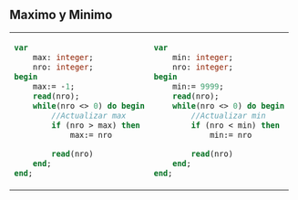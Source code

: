 
## Maximo y Minimo

<table>
<tr>
<td>

``` pascal
var 
    max: integer;
    nro: integer;
begin
    max:= -1;
    read(nro);
    while(nro <> 0) do begin
        //Actualizar max
        if (nro > max) then
            max:= nro

        read(nro)
    end;
end;
```
</td>

<td>

``` pascal
var 
    min: integer;
    nro: integer;
begin
    min:= 9999;
    read(nro);
    while(nro <> 0) do begin
        //Actualizar min
        if (nro < min) then
            min:= nro

        read(nro)
    end;
end;
```
</td>

</tr>
</table>


